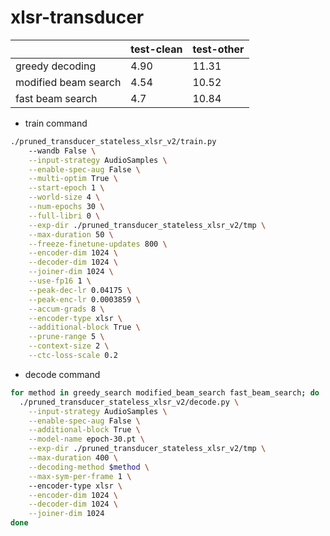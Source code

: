# xlsr-transducer

|  | test-clean | test-other |
| --- | --- | --- |
| greedy decoding | 4.90 | 11.31 |
| modified beam search | 4.54 | 10.52 |
| fast beam search | 4.7 | 10.84 |
- train command

```bash
./pruned_transducer_stateless_xlsr_v2/train.py
	--wandb False \
	--input-strategy AudioSamples \
	--enable-spec-aug False \
	--multi-optim True \
	--start-epoch 1 \
	--world-size 4 \
	--num-epochs 30 \
	--full-libri 0 \
	--exp-dir ./pruned_transducer_stateless_xlsr_v2/tmp \
	--max-duration 50 \
	--freeze-finetune-updates 800 \
	--encoder-dim 1024 \
	--decoder-dim 1024 \
	--joiner-dim 1024 \
	--use-fp16 1 \
	--peak-dec-lr 0.04175 \
	--peak-enc-lr 0.0003859 \
	--accum-grads 8 \
	--encoder-type xlsr \
	--additional-block True \
	--prune-range 5 \
	--context-size 2 \
	--ctc-loss-scale 0.2
```

- decode command

```bash
for method in greedy_search modified_beam_search fast_beam_search; do
  ./pruned_transducer_stateless_xlsr_v2/decode.py \
    --input-strategy AudioSamples \
    --enable-spec-aug False \
    --additional-block True \
    --model-name epoch-30.pt \
    --exp-dir ./pruned_transducer_stateless_xlsr_v2/tmp \
    --max-duration 400 \
    --decoding-method $method \
    --max-sym-per-frame 1 \ 
    --encoder-type xlsr \
    --encoder-dim 1024 \
    --decoder-dim 1024 \
    --joiner-dim 1024
done
```
